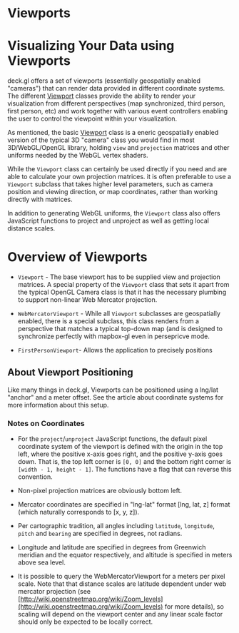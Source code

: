 # Viewports

# Visualizing Your Data using Viewports

deck.gl offers a set of viewports (essentially geospatially enabled "cameras") that can render data provided in different coordinate systems. The different [Viewport](/docs/api-reference/viewport.md) classes provide the ability to render your visualization from different perspectives (map synchronized, third person, first person, etc) and work together with various event controllers enabling the user to control the viewpoint within your visualization.

As mentioned, the basic [Viewport](/docs/api-reference/viewport.md) class is a  eneric geospatially enabled version of the typical 3D "camera" class you would find in most 3D/WebGL/OpenGL library, holding `view` and `projection` matrices and other uniforms needed by the WebGL vertex shaders.

While the `Viewport` class can certainly be used directly if you need and are able to calculate your own projection matrices. it is often preferable to use a `Viewport` subclass that takes higher level parameters, such as camera position and viewing direction, or map coordinates, rather than working directly with matrices.

In addition to generating WebGL uniforms, the `Viewport` class also offers JavaScript functions to project and unproject as well as getting local distance scales.


# Overview of Viewports

* `Viewport` - The base viewport has to be supplied view and projection matrices. A special property of the `Viewport` class that sets it apart from the typical OpenGL Camera class is that it has the necessary plumbing to support non-linear Web Mercator projection.

* `WebMercatorViewport` - While all `Viewport` subclasses are geospatially enabled, there is a special subclass, this class renders from a perspective that matches a typical top-down map (and is designed to synchronize perfectly with mapbox-gl even in persepricve mode.

* `FirstPersonViewport`- Allows the application to precisely positions


## About Viewport Positioning

Like many things in deck.gl, Viewports can be positioned using a lng/lat "anchor" and a meter offset. See the article about coordinate systems for more information about this setup.


### Notes on Coordinates

* For the `project`/`unproject` JavaScript functions, the default pixel coordinate system of the viewport is defined with the origin in the top left, where the positive x-axis goes right, and the positive y-axis goes down. That is, the top left corner is `[0, 0]` and the bottom right corner is `[width - 1, height - 1]`. The functions have a flag that can reverse this convention.

* Non-pixel projection matrices are obviously bottom left.

* Mercator coordinates are specified in "lng-lat" format [lng, lat, z] format (which naturally corresponds to [x, y, z]).

* Per cartographic tradition, all angles including `latitude`, `longitude`, `pitch` and `bearing` are specified in degrees, not radians.

* Longitude and latitude are specified in degrees from Greenwich meridian and the equator respectively, and altitude is specified in meters above sea level.

* It is possible to query the WebMercatorViewport for a meters per pixel scale. Note that that distance scales are latitude dependent under web mercator projection (see [http://wiki.openstreetmap.org/wiki/Zoom_levels](http://wiki.openstreetmap.org/wiki/Zoom_levels) for more details), so scaling will depend on the viewport center and any linear scale factor should only be expected to be locally correct.
